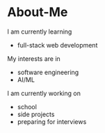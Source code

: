 # About-Me

I am currently learning 
- full-stack web development

My interests are in
- software engineering
- AI/ML 
  
I am currently working on
- school 
- side projects
- preparing for interviews
